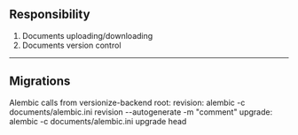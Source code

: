 ## Responsibility
1. Documents uploading/downloading
2. Documents version control

---
## Migrations  
Alembic calls from versionize-backend root:
revision: alembic -c documents/alembic.ini revision --autogenerate -m "comment"
upgrade: alembic -c documents/alembic.ini upgrade head
